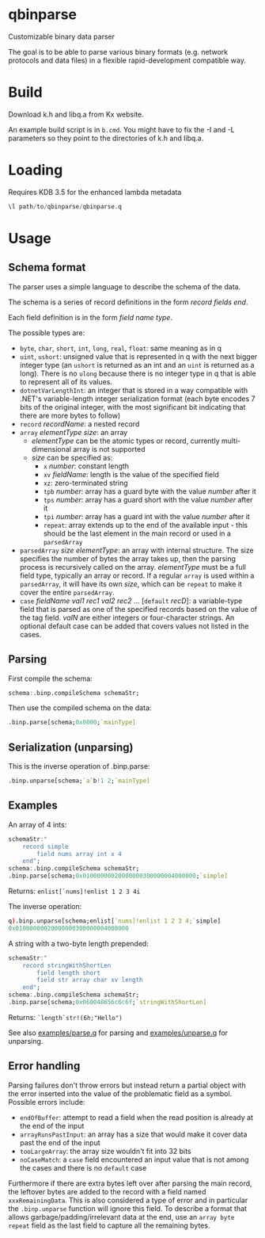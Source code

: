 # qbinparse
Customizable binary data parser

The goal is to be able to parse various binary formats (e.g. network protocols and data files)
in a flexible rapid-development compatible way.

# Build
Download k.h and libq.a from Kx website.

An example build script is in ```b.cmd```. You might have to fix the -I and -L parameters 
so they point to the directories of k.h and libq.a.

# Loading 
Requires KDB 3.5 for the enhanced lambda metadata

```q
\l path/to/qbinparse/qbinparse.q
```

# Usage
## Schema format
The parser uses a simple language to describe the schema of the data.

The schema is a series of record definitions in the form *record* _fields_ *end*.

Each field definition is in the form *field* _name_ _type_.

The possible types are:
* `byte`, `char`, `short`, `int`, `long`, `real`, `float`: same meaning as in q
* `uint`, `ushort`: unsigned value that is represented in q with the next bigger integer type (an `ushort` is returned as an int and an `uint` is returned as a long). There is no `ulong` because there is no integer type in q that is able to represent all of its values.
* `dotnetVarLengthInt`: an integer that is stored in a way compatible with .NET's variable-length integer serialization format (each byte encodes 7 bits of the original integer, with the most significant bit indicating that there are more bytes to follow)
* `record` _recordName_: a nested record
* `array` _elementType_ _size_: an array
  * _elementType_ can be the atomic types or record, currently multi-dimensional array is not supported
  * _size_ can be specified as:
    * `x` _number_: constant length
    * `xv` _fieldName_: length is the value of the specified field
    * `xz`: zero-terminated string
    * `tpb` _number_: array has a guard byte with the value _number_ after it
    * `tps` _number_: array has a guard short with the value _number_ after it
    * `tpi` _number_: array has a guard int with the value _number_ after it
    * `repeat`: array extends up to the end of the available input - this should be the last element in the main record or used in a `parsedArray`
* `parsedArray` _size_ _elementType_: an array with internal structure. The size specifies the number of bytes the array takes up, then the parsing process is recursively called on the array. _elementType_ must be a full field type, typically an array or record. If a regular `array` is used within a `parsedArray`, it will have its own _size_, which can be `repeat` to make it cover the entire `parsedArray`.
* `case` _fieldName_ _val1_ _rec1_ _val2_ _rec2_ ... [`default` _recD_]: a variable-type field that is parsed as one of the specified records based on the value of the tag field. _valN_ are either integers or four-character strings. An optional default case can be added that covers values not listed in the cases.

## Parsing
First compile the schema:
```q
schema:.binp.compileSchema schemaStr;
```
Then use the compiled schema on the data:
```q
.binp.parse[schema;0x0000;`mainType]
```

## Serialization (unparsing)
This is the inverse operation of .binp.parse:
```q
.binp.unparse[schema;`a`b!1 2;`mainType]
```

## Examples

An array of 4 ints:
```q
schemaStr:"
    record simple
        field nums array int x 4
    end";
schema:.binp.compileSchema schemaStr;
.binp.parse[schema;0x01000000020000000300000004000000;`simple]
```
Returns: ```enlist[`nums]!enlist 1 2 3 4i```

The inverse operation:
```q
q).binp.unparse[schema;enlist[`nums]!enlist 1 2 3 4;`simple]
0x01000000020000000300000004000000
```

A string with a two-byte length prepended:
```q
schemaStr:"
    record stringWithShortLen
        field length short
        field str array char xv length
    end";
schema:.binp.compileSchema schemaStr;
.binp.parse[schema;0x060048656c6c6f;`stringWithShortLen]
```
Returns: ``` `length`str!(6h;"Hello") ```

See also [examples/parse.q](examples/parse.q) for parsing and [examples/unparse.q](examples/unparse.q) for unparsing.

## Error handling
Parsing failures don't throw errors but instead return a partial object with the error inserted into the value of the problematic field as a symbol. Possible errors include:
* `endOfBuffer`: attempt to read a field when the read position is already at the end of the input
* `arrayRunsPastInput`: an array has a size that would make it cover data past the end of the input
* `tooLargeArray`: the array size wouldn't fit into 32 bits
* `noCaseMatch`: a `case` field encountered an input value that is not among the cases and there is no `default` case

Furthermore if there are extra bytes left over after parsing the main record, the leftover bytes are added to the record with a field named `xxxRemainingData`. This is also considered a type of error and in particular the `.binp.unparse` function will ignore this field. To describe a format that allows garbage/padding/irrelevant data at the end, use an `array byte repeat` field as the last field to capture all the remaining bytes.
